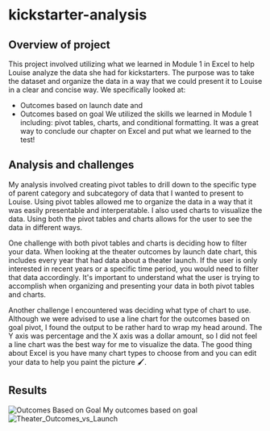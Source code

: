 # kickstarter-analysis

## Overview of project
This project involved utilizing what we learned in Module 1 in Excel to help Louise analyze the data she had for kickstarters. The purpose was to take the dataset and organize the data in a way that we could present it to Louise in a clear and concise way. We specifically looked at:
* Outcomes based on launch date and
* Outcomes based on goal
We utilized the skills we learned in Module 1 including: pivot tables, charts, and conditional formatting. It was a great way to conclude our chapter on Excel and put what we learned to the test! 

## Analysis and challenges
My analysis involved creating pivot tables to drill down to the specific type of parent category and subcategory of data that I wanted to present to Louise. Using pivot tables allowed me to organize the data in a way that it was easily presentable and interperatable. I also used charts to visualize the data. Using both the pivot tables and charts allows for the user to see the data in different ways. 

One challenge with both pivot tables and charts is deciding how to filter your data. When looking at the theater outcomes by launch date chart, this includes every year that had data about a theater launch. If the user is only interested in recent years or a specific time period, you would need to filter that data accordingly. It's important to understand what the user is trying to accomplish when organizing and presenting your data in both pivot tables and charts.

Another challenge I encountered was deciding what type of chart to use. Although we were advised to use a line chart for the outcomes based on goal pivot, I found the output to be rather hard to wrap my head around. The Y axis was percentage and the X axis was a dollar amount, so I did not feel a line chart was the best way for me to visualize the data. The good thing about Excel is you have many chart types to choose from and you can edit your data to help you paint the picture :paintbrush:.

## Results
![Outcomes Based on Goal](https://user-images.githubusercontent.com/88783255/132113333-2442dfaa-49a4-47ec-acce-327f7ec017b6.PNG)
My outcomes based on goal 
![Theater_Outcomes_vs_Launch](https://user-images.githubusercontent.com/88783255/132113335-82f59252-d387-4c8d-9ada-a520f2cfb512.PNG)
